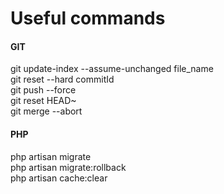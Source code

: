 # Useful commands

#### GIT
git update-index --assume-unchanged file_name <br />
git reset --hard commitId <br />
git push --force <br />
git reset HEAD~ <br />
git merge --abort <br />

#### PHP
php artisan migrate <br />
php artisan migrate:rollback <br />
php artisan cache:clear <br />
